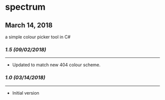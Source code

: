 # spectrum
## March 14, 2018

a simple colour picker tool in C#

### *1.5 (09/02/2018)*
----------------------
- Updated to match new 404 colour scheme.

### *1.0 (03/14/2018)*
----------------------
- Initial version

